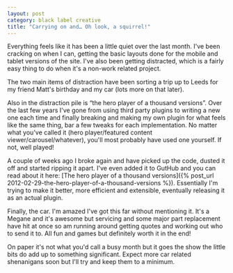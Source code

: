 ```yaml
---
layout: post
category: black label creative
title: "Carrying on and… Oh look, a squirrel!"
---
```


Everything feels like it has been a little quiet over the last month. I've been cracking on when I can, getting the basic layouts done for the mobile and tablet versions of the site. I've also been getting distracted, which is a fairly easy thing to do when it's a non-work related project.

The two main items of distraction have been sorting a trip up to Leeds for my friend Matt's birthday and my car (lots more on that later).

Also in the distraction pile is “the hero player of a thousand versions”. Over the last few years I've gone from using third party plugins to writing a new one each time and finally breaking and making my own plugin for what feels like the same thing, bar a few tweaks for each implementation. No matter what you've called it (hero player/featured content viewer/carousel/whatever), you'll most probably have used one yourself. If not, well played!

A couple of weeks ago I broke again and have picked up the code, dusted it off and started ripping it apart. I've even added it to GutHub and you can read about it here: [The hero player of a thousand versions]({% post_url 2012-02-29-the-hero-player-of-a-thousand-versions %}). Essentially I'm trying to make it better, more efficient and extensible, eventually releasing it as an actual plugin.

Finally, the car. I'm amazed I've got this far without mentioning it. It's a Megane and it's awesome but servicing and some major part replacement have hit at once so am running around getting quotes and working out who to send it to. All fun and games but definitely worth it in the end!

On paper it's not what you'd call a busy month but it goes the show the little bits do add up to something significant. Expect more car related shenanigans soon but I'll try and keep them to a minimum.